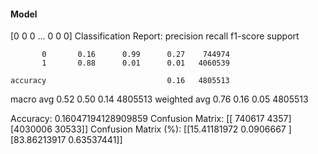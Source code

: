 #### Model
[0 0 0 ... 0 0 0]
Classification Report:
              precision    recall  f1-score   support

           0       0.16      0.99      0.27    744974
           1       0.88      0.01      0.01   4060539

    accuracy                           0.16   4805513
   macro avg       0.52      0.50      0.14   4805513
weighted avg       0.76      0.16      0.05   4805513

Accuracy: 0.16047194128909859
Confusion Matrix:
[[ 740617    4357]
 [4030006   30533]]
Confusion Matrix (%):
[[15.41181972  0.0906667 ]
 [83.86213917  0.63537441]]

